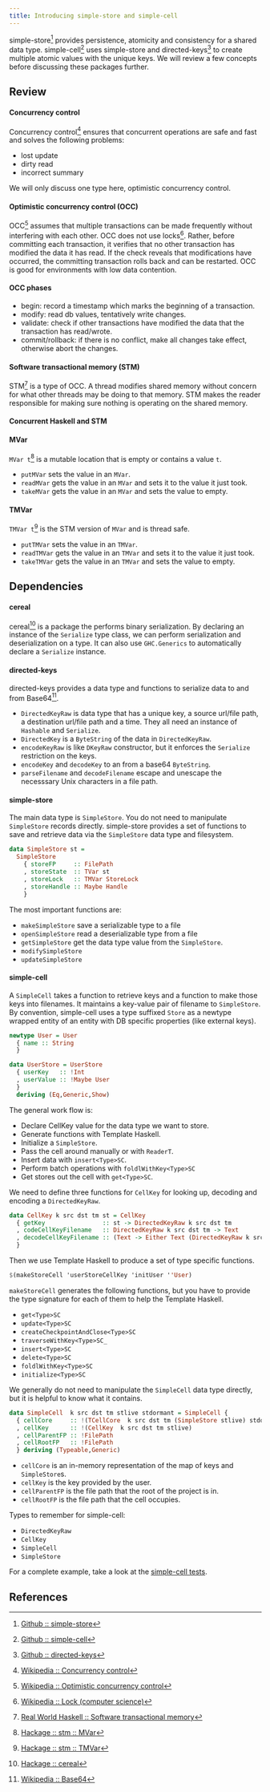 ```yaml
---
title: Introducing simple-store and simple-cell
---
```


simple-store[^1] provides persistence, atomicity and consistency for a shared data 
type. simple-cell[^2] uses simple-store and directed-keys[^3] to create multiple 
atomic values with the unique keys. We will review a few concepts before 
discussing these packages further.

## Review

#### Concurrency control

Concurrency control[^4] ensures that concurrent operations are safe and fast and 
solves the following problems:

- lost update
- dirty read
- incorrect summary

We will only discuss one type here, optimistic concurrency control.

#### Optimistic concurrency control (OCC)

OCC[^5] assumes that multiple transactions can be made frequently without 
interfering with each other. OCC does not use locks[^6]. Rather, before committing 
each transaction, it verifies that no other transaction has modified the data 
it has read. If the check reveals that modifications have occurred, the 
committing transaction rolls back and can be restarted. OCC is good for 
environments with low data contention. 

#### OCC phases

- begin: record a timestamp which marks the beginning of a transaction.
- modify: read db values, tentatively write changes.
- validate: check if other transactions have modified the data that the transaction
has read/wrote.
- commit/rollback: if there is no conflict, make all changes take effect, 
otherwise abort the changes.

#### Software transactional memory (STM)

STM[^7] is a type of OCC. A thread modifies shared memory without concern for what 
other threads may be doing to that memory. STM makes the reader responsible for 
making sure nothing is operating on the shared memory.

#### Concurrent Haskell and STM

#### MVar

`MVar t`[^8] is a mutable location that is empty or contains a value `t`. 

- `putMVar` sets the value in an `MVar`.
- `readMVar` gets the value in an `MVar` and sets it to the value it just took.
- `takeMVar` gets the value in an `MVar` and sets the value to empty.

#### TMVar

`TMVar t`[^9] is the STM version of `MVar` and is thread safe.

- `putTMVar` sets the value in an `TMVar`.
- `readTMVar` gets the value in an `TMVar` and sets it to the value it just took.
- `takeTMVar` gets the value in an `TMVar` and sets the value to empty.

## Dependencies

#### cereal

cereal[^10] is a package the performs binary serialization. By declaring an instance 
of the `Serialize` type class, we can perform serialization and deserialization
on a type. It can also use `GHC.Generics` to automatically declare a `Serialize`
instance.

#### directed-keys

directed-keys provides a data type and functions to serialize data to and from 
Base64[^11]. 

- `DirectedKeyRaw` is data type that  has a unique key, a source url/file path, a destination 
url/file path and a time. They all need an instance of `Hashable` and 
`Serialize`.
- `DirectedKey` is a `ByteString` of the data in `DirectedKeyRaw`.
- `encodeKeyRaw` is like `DKeyRaw` constructor, but it enforces the `Serialize` 
restriction on the keys.
- `encodeKey` and `decodeKey` to an from a base64 `ByteString`.
- `parseFilename` and `decodeFilename` escape and unescape the necesssary Unix 
characters in a file path.

#### simple-store

The main data type is `SimpleStore`. You do not need to manipulate `SimpleStore`
records directly. simple-store provides a set of functions to save and retrieve 
data via the `SimpleStore` data type and filesystem. 

```haskell
data SimpleStore st = 
  SimpleStore
    { storeFP     :: FilePath
    , storeState  :: TVar st
    , storeLock   :: TMVar StoreLock
    , storeHandle :: Maybe Handle
    }
```

The most important functions are:

- `makeSimpleStore` save a serializable type to a file
- `openSimpleStore` read a deserializable type from a file
- `getSimpleStore` get the data type value from the `SimpleStore`.
- `modifySimpleStore`
- `updateSimpleStore`

#### simple-cell

A `SimpleCell` takes a function to retrieve keys and a function to make those 
keys into filenames. It maintains a key-value pair of filename to `SimpleStore`.
By convention, simple-cell uses a type suffixed `Store` as a newtype wrapped 
entity of an entity with DB specific properties (like external keys).

```haskell
newtype User = User 
  { name :: String 
  }

data UserStore = UserStore 
  { userKey   :: !Int
  , userValue :: !Maybe User
  } 
  deriving (Eq,Generic,Show)
```

The general work flow is:

- Declare CellKey value for the data type we want to store.
- Generate functions with Template Haskell.
- Initialize a `SimpleStore`.
- Pass the cell around manually or with `ReaderT`.
- Insert data with `insert<Type>SC`.
- Perform batch operations with `foldlWithKey<Type>SC`
- Get stores out the cell with `get<Type>SC`. 

We need to define three functions for `CellKey` for looking up, decoding and 
encoding a `DirectedKeyRaw`. 

```haskell
data CellKey k src dst tm st = CellKey 
  { getKey                :: st -> DirectedKeyRaw k src dst tm
  , codeCellKeyFilename   :: DirectedKeyRaw k src dst tm -> Text
  , decodeCellKeyFilename :: (Text -> Either Text (DirectedKeyRaw k src dst tm)) 
  }
```

Then we use Template Haskell to produce a set of type specific functions.

```haskell
$(makeStoreCell 'userStoreCellKey 'initUser ''User)
```

`makeStoreCell` generates the following functions, but you have to provide 
the type signature for each of them to help the Template Haskell.

- `get<Type>SC`
- `update<Type>SC`
- `createCheckpointAndClose<Type>SC`
- `traverseWithKey<Type>SC_`
- `insert<Type>SC`
- `delete<Type>SC`
- `foldlWithKey<Type>SC`
- `initialize<Type>SC`

We generally do not need to manipulate the `SimpleCell` data type directly, but 
it is helpful to know what it contains.

```haskell
data SimpleCell  k src dst tm stlive stdormant = SimpleCell {
  { cellCore     :: !(TCellCore  k src dst tm (SimpleStore stlive) stdormant )
  , cellKey      :: !(CellKey  k src dst tm stlive)
  , cellParentFP :: !FilePath
  , cellRootFP   :: !FilePath
  } deriving (Typeable,Generic)
```

- `cellCore` is an in-memory representation of the map of keys and `SimpleStore`s.
- `cellKey` is the key provided by the user.
- `cellParentFP` is the file path that the root of the project is in.
- `cellRootFP` is the file path that the cell occupies.

Types to remember for simple-cell:

- `DirectedKeyRaw`
- `CellKey`
- `SimpleCell`
- `SimpleStore`

For a complete example, take a look at the [simple-cell tests](https://github.com/plow-technologies/simple-cell/blob/master/test/TestImport.hs).


## References

[^1]: [Github :: simple-store](https://github.com/plow-technologies/simple-store)

[^2]: [Github :: simple-cell](https://github.com/plow-technologies/simple-cell)

[^3]: [Github :: directed-keys](https://github.com/plow-technologies/directed-keys)

[^4]: [Wikipedia :: Concurrency control](https://en.wikipedia.org/wiki/Concurrency_control)

[^5]: [Wikipedia :: Optimistic concurrency control](https://en.wikipedia.org/wiki/Optimistic_concurrency_control)

[^6]: [Wikipedia :: Lock (computer science)](https://en.wikipedia.org/wiki/Lock_(computer_science))

[^7]: [Real World Haskell :: Software transactional memory](http://book.realworldhaskell.org/read/software-transactional-memory.html)

[^8]: [Hackage :: stm :: MVar](https://hackage.haskell.org/package/base-4.9.1.0/docs/Control-Concurrent-MVar.html)

[^9]: [Hackage :: stm :: TMVar](https://hackage.haskell.org/package/stm-2.4.4.1/docs/Control-Concurrent-STM-TMVar.html)

[^10]: [Hackage :: cereal](https://hackage.haskell.org/package/cereal-0.5.4.0/docs/Data-Serialize.html)

[^11]: [Wikipedia :: Base64](https://en.wikipedia.org/wiki/Base64)

